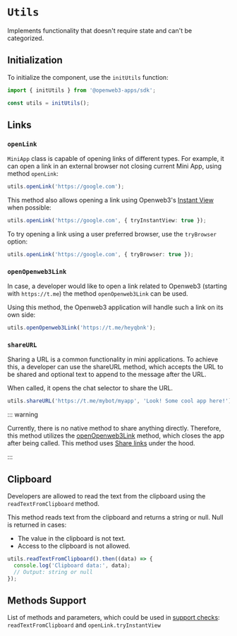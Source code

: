 # `Utils`

Implements functionality that doesn't require state and can't be categorized.

## Initialization

To initialize the component, use the `initUtils` function:

```typescript
import { initUtils } from '@openweb3-apps/sdk';

const utils = initUtils();  
```

## Links

### `openLink`

`MiniApp` class is capable of opening links of different types. For example, it can open a link
in an external browser not closing current Mini App, using method `openLink`:

```typescript
utils.openLink('https://google.com');
```

This method also allows opening a link using
Openweb3's [Instant View](https://instantview.openweb3.org/) when possible:

```typescript
utils.openLink('https://google.com', { tryInstantView: true });
```

To try opening a link using a user preferred browser, use the `tryBrowser` option:

```typescript
utils.openLink('https://google.com', { tryBrowser: true });
```

### `openOpenweb3Link`

In case, a developer would like to open a link related to Openweb3 (starting with `https://t.me`) 
the method `openOpenweb3Link` can be used. 

Using this method, the Openweb3 application will handle such a link on its own side:

```typescript
utils.openOpenweb3Link('https://t.me/heyqbnk');
```

### `shareURL`

Sharing a URL is a common functionality in mini applications. To achieve this, a developer can use
the shareURL method, which accepts the URL to be shared and optional text to append to the message
after the URL.

When called, it opens the chat selector to share the URL.

```ts
utils.shareURL('https://t.me/mybot/myapp', 'Look! Some cool app here!');
```

::: warning

Currently, there is no native method to share anything directly. Therefore, this method utilizes
the [openOpenweb3Link](#openopenweb3link) method, which closes the app after being called. This
method uses [Share links](https://core.openweb3.org/api/links#share-links) under the hood.

:::

## Clipboard

Developers are allowed to read the text from the clipboard using the `readTextFromClipboard`
method.

This method reads text from the clipboard and returns a string or null. Null is returned in cases:

- The value in the clipboard is not text.
- Access to the clipboard is not allowed.

```typescript
utils.readTextFromClipboard().then((data) => {
  console.log('Clipboard data:', data);
  // Output: string or null
});
```

## Methods Support

List of methods and parameters, which could be used
in [support checks](#methods-support): `readTextFromClipboard`
and `openLink.tryInstantView`
